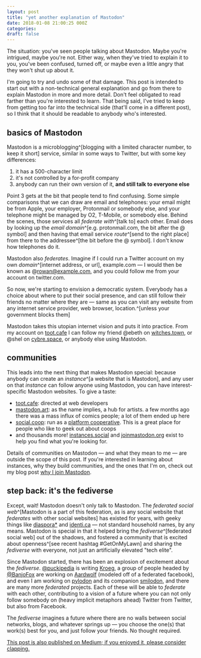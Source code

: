 ```yaml
---
layout: post
title: "yet another explanation of Mastodon"
date: 2018-01-08 21:00:25 000Z
categories:
draft: false
---
```


The situation: you've seen people talking about Mastodon. Maybe you're intrigued, maybe you're not. Either way, when they've tried to explain it to you, you've been confused, turned off, or maybe even a little angry that they won't shut up about it.

I'm going to try and undo some of that damage. This post is intended to start out with a non-technical general explanation and go from there to explain Mastodon in more and more detail. Don't feel obligated to read farther than you're interested to learn.
That being said, I've tried to keep from getting too far into the technical side (that'll come in a different post), so I think that it should be readable to anybody who's interested.

## basics of Mastodon
Mastodon is a microblogging^[blogging with a limited character number, to keep it short] service, similar in some ways to Twitter, but with some key differences:
1. it has a 500-character limit
2. it's not controlled by a for-profit company
3. anybody can run their own version of it, **and still talk to everyone else**

Point 3 gets at the bit that people tend to find confusing. Some simple comparisons that we can draw are email and telephones: your email might be from Apple, your employer, Protonmail or somebody else, and your telephone might be managed by O2, T-Mobile, or somebody else.
Behind the scenes, those services all *federate with*^[talk to] each other. Email does by looking up the *email domain*^[e.g. protonmail.com, the bit after the @ symbol] and then having that email service *route*^[send to the right place] from there to the addressee^[the bit before the @ symbol]. I don't know how telephones do it.

Mastodon also *federates*. Imagine if I could run a Twitter account on my own *domain*^[internet address, or url], example.com — I would then be known as @rowan@example.com, and you could follow me from your account on twitter.com.

So now, we're starting to envision a democratic system. Everybody has a choice about where to put their social presence, and can still follow their friends no matter where they are — same as you can visit any website from any internet service provider, web browser, location.^[unless your government blocks them]

Mastodon takes this utopian internet vision and puts it into practice. From my account on [toot.cafe](https://toot.cafe) I can follow my friend @ebeth on [witches.town](https://witches.town), or @shel on [cybre.space](https://cybre.space), or anybody else using Mastodon.

## communities
This leads into the next thing that makes Mastodon special: because anybody can create an *instance*^[a website that is Mastodon], and any user on that *instance* can follow anyone using Mastodon, you can have interest-specific Mastodon websites. To give a taste:
* [toot.cafe](https://toot.cafe): directed at web developers
* [mastodon.art](https://mastodon.art): as the name implies, a hub for artists. a few months ago there was a mass influx of comics people; a lot of them ended up here
* [social.coop](https://social.coop): run as a [platform cooperative](https://platform.coop/about). This is a great place for people who like to geek out about coops
* and thousands more! [instances.social](https://instances.social) and [joinmastodon.org](https://joinmastodon.org) exist to help you find what you're looking for.

Details of communities on Mastodon — and what they mean to me — are outside the scope of this post. If you're interested in learning about instances, why they build communities, and the ones that I'm on, check out my blog post [why I join Mastodon](https://blog.rowan.website/2017/12/23/why-i-join-mastodon/).

## step back: it's the fediverse
Except, wait! Mastodon doesn't only talk to Mastodon. The *federated social web*^[Mastodon is a part of this federation, as is any social website that *federates* with other social websites] has existed for years, with geeky things like [diaspora*](https://diasporafoundation.org/) and [identi.ca](https://identi.ca/) — not standard household names, by any means.
Mastodon is special in that it helped bring the *fediverse*^[federated social web] out of the shadows, and fostered a community that is excited about openness^[see recent hashtag #GetOnMyLawn] and sharing the *fediverse* with everyone, not just an artificially elevated "tech elite".

Since Mastodon started, there has been an explosion of excitement about the *fediverse*. [@puckipedia](https://puckipedia.com/) is writing [Kroeg](https://github.com/puckipedia/Kroeg), a group of people headed by [@BanjoFox](https://dev.glitch.social/@banjofox) are working on [Aardwolf](https://aardwolf.social/) (modeled off of a federated facebook), and even I am working on [pylodon](https://github.com/rowanlupton/pylodon) and its companion [smilodon](https://github.com/rowanlupton/smilodon), and there are many more *federated* projects.
Each of these will be able to *federate* with each other, contributing to a vision of a future where you can not only follow somebody on (heavy implicit metaphors ahead) Twitter from Twitter, but also from Facebook.

The *fediverse* imagines a future where there are no walls between social networks, blogs, and whatever springs up — you choose the one(s) that work(s) best for you, and just follow your friends. No thought required.

[This post is also published on Medium; if you enjoyed it, please consider clapping.](https://medium.com/@rowanlupton/yet-another-explanation-of-mastodon-8e40f9748788)